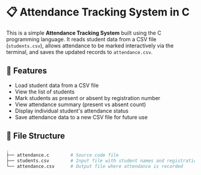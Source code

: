 # 📋 Attendance Tracking System in C

This is a simple **Attendance Tracking System** built using the C programming language. It reads student data from a CSV file (`students.csv`), allows attendance to be marked interactively via the terminal, and saves the updated records to `attendance.csv`.

## 🚀 Features

- Load student data from a CSV file
- View the list of students
- Mark students as present or absent by registration number
- View attendance summary (present vs absent count)
- Display individual student's attendance status
- Save attendance data to a new CSV file for future use

## 📂 File Structure

```bash
.
├── attendance.c        # Source code file
├── students.csv        # Input file with student names and registration numbers
└── attendance.csv      # Output file where attendance is recorded
